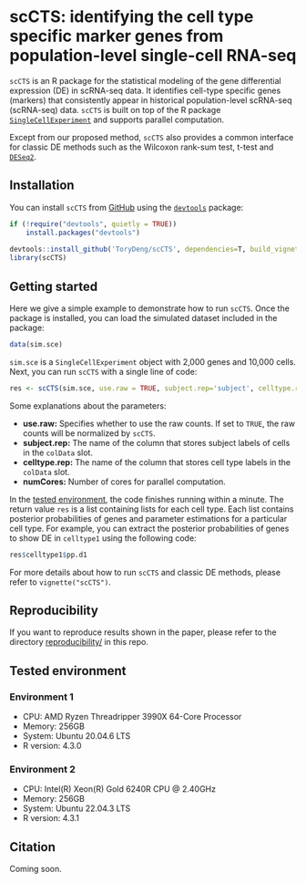 # scCTS: identifying the cell type specific marker genes from population-level single-cell RNA-seq

`scCTS` is an R package for the statistical modeling of the 
gene differential expression (DE) in scRNA-seq data. It identifies cell-type specific genes (markers) that consistently appear in historical population-level scRNA-seq (scRNA-seq) data. `scCTS` is built on top of the R package [`SingleCellExperiment`](https://bioconductor.org/packages/devel/bioc/html/SingleCellExperiment.html) and supports parallel computation.

Except from our proposed method, `scCTS` also provides a common interface for classic DE methods such as the Wilcoxon rank-sum test, t-test and [`DESeq2`](https://bioconductor.org/packages/release/bioc/html/DESeq2.html).


## Installation
You can install `scCTS` from [GitHub](https://github.com/luxiao10/scCTS) using the [`devtools`](https://cran.r-project.org/web/packages/devtools/index.html) package:

```R
if (!require("devtools", quietly = TRUE))
    install.packages("devtools")
    
devtools::install_github('ToryDeng/scCTS', dependencies=T, build_vignettes = T)
library(scCTS)
```

## Getting started
Here we give a simple example to demonstrate how to run `scCTS`. Once the package is installed, you can load the simulated dataset included in the package:

```R
data(sim.sce)
```

`sim.sce` is a `SingleCellExperiment` object with 2,000 genes and 10,000 cells.
Next, you can run `scCTS` with a single line of code:

```R
res <- scCTS(sim.sce, use.raw = TRUE, subject.rep='subject', celltype.rep='celltype', numCores=2)
```

Some explanations about the parameters:
- **use.raw:** Specifies whether to use the raw counts. If set to `TRUE`, the raw counts will be normalized by `scCTS`.
- **subject.rep:** The name of the column that stores subject labels of cells in the `colData` slot.
- **celltype.rep:** The name of the column that stores cell type labels in the `colData` slot.
- **numCores:** Number of cores for parallel computation.


In the [tested environment](#tested-environment), the code finishes running within a minute. The return value `res` is a list containing lists for each cell type. Each list contains
posterior probabilities of genes and parameter estimations for a particular cell type. For example, you can extract the posterior probabilities of genes to show DE in `celltype1` using the following code:

```R
res$celltype1$pp.d1
```

For more details about how to run `scCTS` and classic DE methods, please refer to `vignette("scCTS")`.


## Reproducibility
If you want to reproduce results shown in the paper, please refer to the directory [reproducibility/](reproducibility/) in this repo.


## Tested environment
### Environment 1
- CPU: AMD Ryzen Threadripper 3990X 64-Core Processor
- Memory: 256GB
- System: Ubuntu 20.04.6 LTS
- R version: 4.3.0

### Environment 2
- CPU: Intel(R) Xeon(R) Gold 6240R CPU @ 2.40GHz
- Memory: 256GB
- System: Ubuntu 22.04.3 LTS
- R version: 4.3.1

## Citation
Coming soon.
